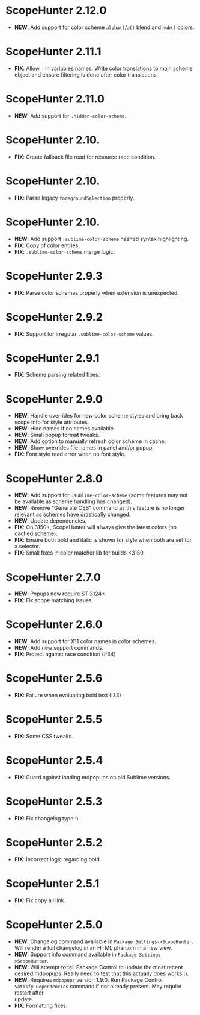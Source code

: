 # ScopeHunter 2.12.0

- **NEW**: Add support for color scheme `alpha()`/`a()` blend and `hwb()` colors.

# ScopeHunter 2.11.1

- **FIX**: Allow `-` in variables names. Write color translations to main scheme object and ensure filtering is done after color translations.

# ScopeHunter 2.11.0

- **NEW**: Add support for `.hidden-color-scheme`.

# ScopeHunter 2.10.

- **FIX**: Create fallback file read for resource race condition.

# ScopeHunter 2.10.

- **FIX**: Parse legacy `foregroundSelection` properly.

# ScopeHunter 2.10.

- **NEW**: Add support `.sublime-color-scheme` hashed syntax highlighting.
- **FIX**: Copy of color entries.
- **FIX**: `.sublime-color-scheme` merge logic.

# ScopeHunter 2.9.3

- **FIX**: Parse color schemes properly when extension is unexpected.

# ScopeHunter 2.9.2

- **FIX**: Support for irregular `.sublime-color-scheme` values.

# ScopeHunter 2.9.1

- **FIX**: Scheme parsing related fixes.

# ScopeHunter 2.9.0

- **NEW**: Handle overrides for new color scheme styles and bring back scope info for style attributes.
- **NEW**: Hide names if no names available.
- **NEW**: Small popup format tweaks.
- **NEW**: Add option to manually refresh color scheme in cache.
- **NEW**: Show overrides file names in panel and/or popup.
- **FIX**: Font style read error when no font style.

# ScopeHunter 2.8.0

- **NEW**: Add support for `.sublime-color-scheme` (some features may not be available as scheme handling has changed).
- **NEW**: Remove "Generate CSS" command as this feature is no longer relevant as schemes have drastically changed.
- **NEW**: Update dependencies.
- **FIX**: On 3150+, ScopeHunter will always give the latest colors (no cached scheme).
- **FIX**: Ensure both bold and italic is shown for style when both are set for a selector.
- **FIX**: Small fixes in color matcher lib for builds <3150.

# ScopeHunter 2.7.0

- **NEW**: Popups now require ST 3124+.
- **FIX**: Fix scope matching issues.

# ScopeHunter 2.6.0

- **NEW**: Add support for X11 color names in color schemes.
- **NEW**: Add new support commands.
- **FIX**: Protect against race condition (#34)

# ScopeHunter 2.5.6

- **FIX**: Failure when evaluating bold text (!33)

# ScopeHunter 2.5.5

- **FIX**: Some CSS tweaks.

# ScopeHunter 2.5.4

- **FIX**: Guard against loading mdpopups on old Sublime versions.

# ScopeHunter 2.5.3

- **FIX**: Fix changelog typo :).

# ScopeHunter 2.5.2

- **FIX**: Incorrect logic regarding bold.

# ScopeHunter 2.5.1

- **FIX**: Fix copy all link.

# ScopeHunter 2.5.0

- **NEW**: Changelog command available in `Package Settings->ScopeHunter`.  
Will render a full changelog in an HTML phantom in a new view.
- **NEW**: Support info command available in `Package Settings->ScopeHunter`.
- **NEW**: Will attempt to tell Package Control to update the most recent  
desired mdpopups.  Really need to test that this actually does works :).
- **NEW**: Requires `mdpopups` version 1.9.0.  Run Package Control  
`Satisfy Dependencies` command if not already present. May require restart after  
update.
- **FIX**: Formatting fixes.
